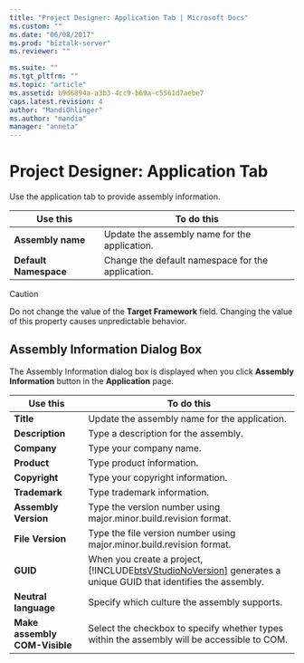 ```yaml
---
title: "Project Designer: Application Tab | Microsoft Docs"
ms.custom: ""
ms.date: "06/08/2017"
ms.prod: "biztalk-server"
ms.reviewer: ""

ms.suite: ""
ms.tgt_pltfrm: ""
ms.topic: "article"
ms.assetid: b9d6894a-a3b3-4cc9-b69a-c5561d7aebe7
caps.latest.revision: 4
author: "MandiOhlinger"
ms.author: "mandia"
manager: "anneta"
---
```

# Project Designer: Application Tab
Use the application tab to provide assembly information.  

|Use this|To do this|  
|--------------|----------------|  
|**Assembly name**|Update the assembly name for the application.|  
|**Default Namespace**|Change the default namespace for the application.|  

> [!CAUTION]
>  Do not change the value of the **Target Framework** field. Changing the value of this property causes unpredictable behavior.  

## Assembly Information Dialog Box  
 The Assembly Information dialog box is displayed when you click **Assembly Information** button in the **Application** page.  


|           Use this            |                                                                       To do this                                                                        |
|-------------------------------|---------------------------------------------------------------------------------------------------------------------------------------------------------|
|           **Title**           |                                                      Update the assembly name for the application.                                                      |
|        **Description**        |                                                          Type a description for the assembly.                                                           |
|          **Company**          |                                                                 Type your company name.                                                                 |
|          **Product**          |                                                                Type product information.                                                                |
|         **Copyright**         |                                                            Type your copyright information.                                                             |
|         **Trademark**         |                                                               Type trademark information.                                                               |
|     **Assembly Version**      |                                            Type the version number using major.minor.build.revision format.                                             |
|       **File Version**        |                                          Type the file version number using major.minor.build.revision format.                                          |
|           **GUID**            | When you create a project, [!INCLUDE[btsVStudioNoVersion](../includes/btsvstudionoversion-md.md)] generates a unique GUID that identifies the assembly. |
|    **Neutral   language**     |                                                      Specify which culture the assembly supports.                                                       |
| **Make assembly COM-Visible** |                               Select the checkbox to specify whether types within the assembly will be accessible to COM.                               |

